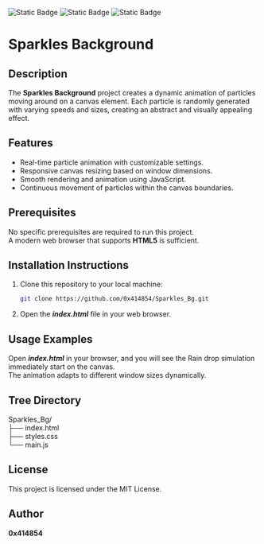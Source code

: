 ![Static Badge](https://img.shields.io/badge/HTML-orange) ![Static Badge](https://img.shields.io/badge/CSS-blue) ![Static Badge](https://img.shields.io/badge/JavaScript-yellow)

# **Sparkles Background**

## **Description**
The **Sparkles Background** project creates a dynamic animation of particles moving around on a canvas element. Each particle is randomly generated with varying speeds and sizes, creating an abstract and visually appealing effect.

## **Features**
- Real-time particle animation with customizable settings.
- Responsive canvas resizing based on window dimensions.
- Smooth rendering and animation using JavaScript.
- Continuous movement of particles within the canvas boundaries.


## **Prerequisites**
No specific prerequisites are required to run this project.<br>A modern web browser that supports **HTML5** is sufficient.

## **Installation Instructions**
1. Clone this repository to your local machine:
   ```bash
   git clone https://github.com/0x414854/Sparkles_Bg.git
2. Open the ***index.html*** file in your web browser.

## **Usage Examples**
Open ***index.html*** in your browser, and you will see the Rain drop simulation immediately start on the canvas.<br>The animation adapts to different window sizes dynamically.

## **Tree Directory**

Sparkles_Bg/
<br>├── index.html
<br>├── styles.css
<br>└── main.js

## **License**

This project is licensed under the MIT License.

## **Author**

**0x414854**
